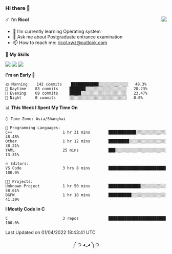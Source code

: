 ### Hi there 👋

<a href="#">
  <img align="right" src="https://github-readme-stats.vercel.app/api?username=Ricolxwz&count_private=true&show_icons=true&theme=prussian" />
</a>

☄️ I‘m **Ricol**

- 🌱 I’m currently learning Operating system
- 💬 Ask me about Postgraduate entrance examination
- 📫 How to reach me: ricol.xwz@outlook.com

🌟 **My Skills**

![](https://img.shields.io/badge/-Git-000000?style=flat-square&logo=git&logoColor=fff)
![](https://img.shields.io/badge/-C-3e74a2?style=flat-square&logo=C&logoColor=fff)
![](https://img.shields.io/badge/-Python-4fc08d?style=flat-square&logo=python&logoColor=fff)

<!--START_SECTION:waka-->
**I'm an Early 🐤** 

```text
🌞 Morning    142 commits    ████████████░░░░░░░░░░░░░   48.3% 
🌆 Daytime    83 commits     ███████░░░░░░░░░░░░░░░░░░   28.23% 
🌃 Evening    69 commits     █████░░░░░░░░░░░░░░░░░░░░   23.47% 
🌙 Night      0 commits      ░░░░░░░░░░░░░░░░░░░░░░░░░   0.0%

```


📊 **This Week I Spent My Time On** 

```text
⌚︎ Time Zone: Asia/Shanghai

💬 Programming Languages: 
C++                      1 hr 31 mins        ████████████░░░░░░░░░░░░░   48.48% 
Other                    1 hr 12 mins        █████████░░░░░░░░░░░░░░░░   38.21% 
YAML                     25 mins             ███░░░░░░░░░░░░░░░░░░░░░░   13.31%

🔥 Editors: 
VS Code                  3 hrs 8 mins        █████████████████████████   100.0%

🐱‍💻 Projects: 
Unknown Project          1 hr 50 mins        ██████████████░░░░░░░░░░░   58.61% 
BGFW                     1 hr 18 mins        ██████████░░░░░░░░░░░░░░░   41.39%

```

**I Mostly Code in C** 

```text
C                        3 repos             █████████████████████████   100.0%

```



 Last Updated on 01/04/2022 18:43:41 UTC
<!--END_SECTION:waka-->

<div align="center">
༼ つ ◕_◕ ༽つ
</div>
